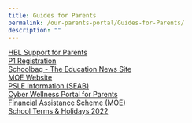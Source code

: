```yaml
---
title: Guides for Parents
permalink: /our-parents-portal/Guides-for-Parents/
description: ""
---
```

[HBL Support for Parents](HBL-Support-for-Parents)<br>
[P1 Registration](https://www.moe.gov.sg/primary/p1-registration)<br>
[Schoolbag - The Education News Site](https://www.schoolbag.edu.sg/)<br>
[MOE Website](https://www.moe.gov.sg/)<br>
[PSLE Information (SEAB)](https://www.seab.gov.sg/home/examinations/psle)<br>
[Cyber Wellness Portal for Parents](https://www.moe.gov.sg/programmes/cyber-wellness)<br>
[Financial Assistance Scheme (MOE)](https://www.moe.gov.sg/education/financial-assistance)<br>
[School Terms & Holidays 2022](https://www.moe.gov.sg/news/press-releases/20210811-school-terms-and-holidays-for-2022)